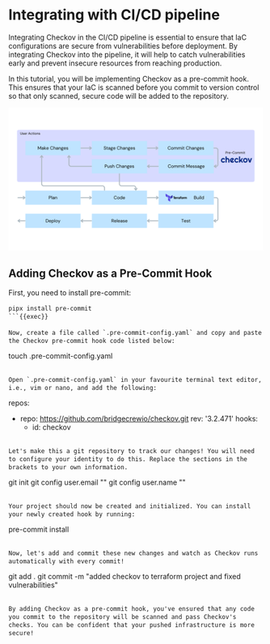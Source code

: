 # Integrating with CI/CD pipeline

Integrating Checkov in the CI/CD pipeline is essential to ensure that IaC configurations are secure from vulnerabilities before deployment. By integrating Checkov into the pipeline, it will help to catch vulnerabilities early and prevent insecure resources from reaching production. 

In this tutorial, you will be implementing Checkov as a pre-commit hook. This ensures that your IaC is scanned before you commit to version control so that only scanned, secure code will be added to the repository. 

![Integration with CI/CD pipeline](../../images/IV.png)

## Adding Checkov as a Pre-Commit Hook

First, you need to install pre-commit:

```
pipx install pre-commit
```{{exec}}

Now, create a file called `.pre-commit-config.yaml` and copy and paste the Checkov pre-commit hook code listed below:

```
touch .pre-commit-config.yaml
```{{exec}}

Open `.pre-commit-config.yaml` in your favourite terminal text editor, i.e., vim or nano, and add the following:

```
repos:
  - repo: https://github.com/bridgecrewio/checkov.git
    rev: '3.2.471'
    hooks:
      - id: checkov
```{{copy}}

Let's make this a git repository to track our changes! You will need to configure your identity to do this. Replace the sections in the brackets to your own information. 

```
git init
git config user.email "<YOUR EMAIL>"
git config user.name "<YOUR NAME>"
```{{copy}}

Your project should now be created and initialized. You can install your newly created hook by running: 

```
pre-commit install
```{{exec}}

Now, let's add and commit these new changes and watch as Checkov runs automatically with every commit! 

```
git add .
git commit -m "added checkov to terraform project and fixed vulnerabilities"
```{{exec}}

By adding Checkov as a pre-commit hook, you've ensured that any code you commit to the repository will be scanned and pass Checkov's checks. You can be confident that your pushed infrastructure is more secure!